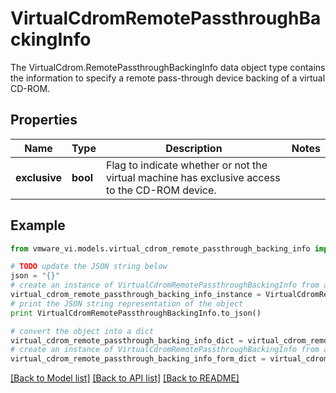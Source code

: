 # VirtualCdromRemotePassthroughBackingInfo

The VirtualCdrom.RemotePassthroughBackingInfo data object type contains the information to specify a remote pass-through device backing of a virtual CD-ROM. 

## Properties
Name | Type | Description | Notes
------------ | ------------- | ------------- | -------------
**exclusive** | **bool** | Flag to indicate whether or not the virtual machine has exclusive access to the CD-ROM device.  | 

## Example

```python
from vmware_vi.models.virtual_cdrom_remote_passthrough_backing_info import VirtualCdromRemotePassthroughBackingInfo

# TODO update the JSON string below
json = "{}"
# create an instance of VirtualCdromRemotePassthroughBackingInfo from a JSON string
virtual_cdrom_remote_passthrough_backing_info_instance = VirtualCdromRemotePassthroughBackingInfo.from_json(json)
# print the JSON string representation of the object
print VirtualCdromRemotePassthroughBackingInfo.to_json()

# convert the object into a dict
virtual_cdrom_remote_passthrough_backing_info_dict = virtual_cdrom_remote_passthrough_backing_info_instance.to_dict()
# create an instance of VirtualCdromRemotePassthroughBackingInfo from a dict
virtual_cdrom_remote_passthrough_backing_info_form_dict = virtual_cdrom_remote_passthrough_backing_info.from_dict(virtual_cdrom_remote_passthrough_backing_info_dict)
```
[[Back to Model list]](../README.md#documentation-for-models) [[Back to API list]](../README.md#documentation-for-api-endpoints) [[Back to README]](../README.md)


